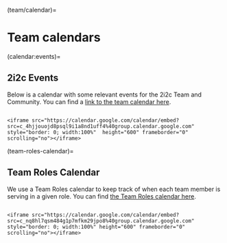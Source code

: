 (team/calendar)=
# Team calendars

(calendar:events)=
## 2i2c Events

Below is a calendar with some relevant events for the 2i2c Team and Community.
You can find a [link to the team calendar here](https://calendar.google.com/calendar/u/1?cid=Y180aGpqb3VvamQ4cHNxbDlpMWE4bmQxdWZmNEBncm91cC5jYWxlbmRhci5nb29nbGUuY29t).

```{dropdown} Team Events calendar (times in UTC)

<iframe src="https://calendar.google.com/calendar/embed?src=c_4hjjouojd8psql9i1a8nd1uff4%40group.calendar.google.com" style="border: 0; width:100%"  height="600" frameborder="0" scrolling="no"></iframe>

```

(team-roles-calendar)=
## Team Roles Calendar

We use a Team Roles calendar to keep track of when each team member is serving in a given role.
You can find [the Team Roles calendar here](https://calendar.google.com/calendar/u/1?cid=Y19ucThobDdxc200ODRnMXA3bWZrbTI5anBvOEBncm91cC5jYWxlbmRhci5nb29nbGUuY29t).


```{dropdown} Team Roles calendar (times in UTC)

<iframe src="https://calendar.google.com/calendar/embed?src=c_nq8hl7qsm484g1p7mfkm29jpo8%40group.calendar.google.com" style="border: 0; width:100%" height="600" frameborder="0" scrolling="no"></iframe>

```
